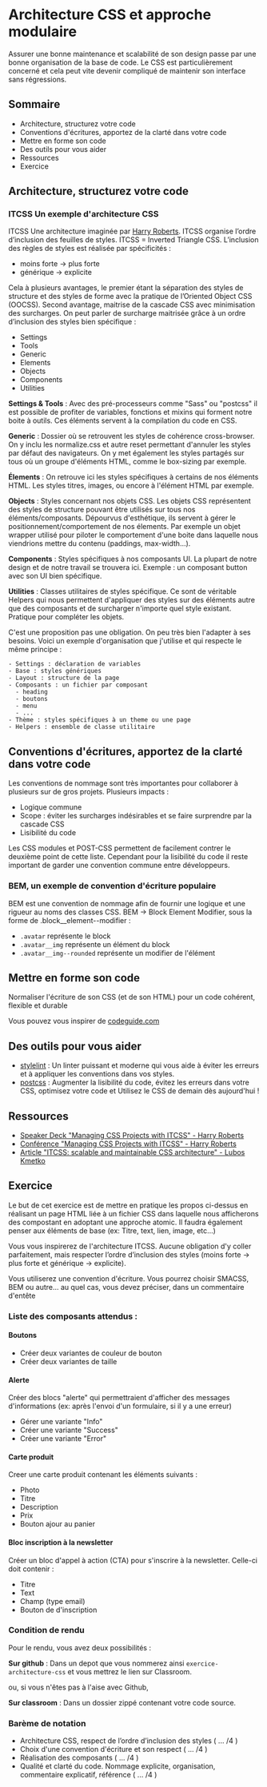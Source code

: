 # Architecture CSS et approche modulaire

Assurer une bonne maintenance et scalabilité de son design passe par une bonne organisation de la base de code. Le CSS est particulièrement concerné et cela peut vite devenir compliqué de maintenir son interface sans régressions.

## Sommaire
  - Architecture, structurez votre code
  - Conventions d'écritures, apportez de la clarté dans votre code
  - Mettre en forme son code
  - Des outils pour vous aider
  - Ressources
  - Exercice

## Architecture, structurez votre code

### ITCSS Un exemple d'architecture CSS

ITCSS Une architecture imaginée par [Harry Roberts](https://csswizardry.com/). ITCSS organise l’ordre d’inclusion des feuilles de styles. ITCSS = Inverted Triangle CSS. L’inclusion des règles de styles est réalisée par spécificités :

  - moins forte -> plus forte
  - générique -> explicite

Cela à plusieurs avantages, le premier étant la séparation des styles de structure et des styles de forme avec la pratique de l’Oriented Object CSS (OOCSS). Second avantage, maitrise de la cascade CSS avec minimisation des surcharges. On peut parler de surcharge maitrisée grâce à un ordre d’inclusion des styles bien spécifique :

  - Settings
  - Tools
  - Generic
  - Elements
  - Objects
  - Components
  - Utilities

**Settings & Tools** :
Avec des pré-processeurs comme "Sass" ou "postcss" il est possible de profiter de variables, fonctions et mixins qui forment notre boite à outils. Ces éléments servent à la compilation du code en CSS.

**Generic** :
Dossier où se retrouvent les styles de cohérence cross-browser. On y inclu les normalize.css et autre reset permettant d'annuler les styles par défaut des navigateurs. On y met également les styles partagés sur tous où un groupe d'éléments HTML, comme le box-sizing par exemple.

**Élements** :
On retrouve ici les styles spécifiques à certains de nos éléments HTML. Les styles titres, images, ou encore à l'élément HTML par exemple.

**Objects** :
Styles concernant nos objets CSS. Les objets CSS représentent des styles de structure pouvant être utilisés sur tous nos éléments/composants. Dépourvus d'esthétique, ils servent à gérer le positionnement/comportement de nos élements. Par exemple un objet wrapper utilisé pour piloter le comportement d'une boite dans laquelle nous viendrions mettre du contenu (paddings, max-width…).

**Components** :
Styles spécifiques à nos composants UI. La plupart de notre design et de notre travail se trouvera ici. Exemple : un composant button avec son UI bien spécifique.

**Utilities** :
Classes utilitaires de styles spécifique. Ce sont de véritable Helpers qui nous permettent d'appliquer des styles sur des éléments autre que des composants et de surcharger n'importe quel style existant. Pratique pour compléter les objets.

C'est une proposition pas une obligation. On peu très bien l'adapter à ses besoins. Voici un exemple d'organisation que j'utilise et qui respecte le même principe :

```
- Settings : déclaration de variables
- Base : styles génériques
- Layout : structure de la page
- Composants : un fichier par composant
  - heading
  - boutons
  - menu
  - ...
- Thème : styles spécifiques à un theme ou une page
- Helpers : ensemble de classe utilitaire
```

## Conventions d'écritures, apportez de la clarté dans votre code

Les conventions de nommage sont très importantes pour collaborer à plusieurs sur de gros projets. Plusieurs impacts :

  - Logique commune
  - Scope : éviter les surcharges indésirables et se faire surprendre par la cascade CSS
  - Lisibilité du code

Les CSS modules et POST-CSS permettent de facilement contrer le deuxième point de cette liste. Cependant pour la lisibilité du code il reste important de garder une convention commune entre développeurs.

### BEM, un exemple de convention d'écriture populaire

BEM est une convention de nommage afin de fournir une logique et une rigueur au noms des classes CSS. BEM -> Block Element Modifier, sous la forme de .block__element--modifier :

  - `.avatar` représente le block
  - `.avatar__img` représente un élément du block
  - `.avatar__img--rounded` représente un modifier de l'élément


## Mettre en forme son code

Normaliser l'écriture de son CSS (et de son HTML) pour un code cohérent, flexible et durable

Vous pouvez vous inspirer de [codeguide.com](https://codeguide.co/)

## Des outils pour vous aider

  - [stylelint](https://stylelint.io) : Un linter puissant et moderne qui vous aide à éviter les erreurs et à appliquer les conventions dans vos styles.
  - [postcss](https://postcss.org) : Augmenter la lisibilité du code, évitez les erreurs dans votre CSS, optimisez votre code et Utilisez le CSS de demain dès aujourd'hui !

## Ressources

  - [Speaker Deck "Managing CSS Projects with ITCSS" - Harry Roberts](https://speakerdeck.com/dafed/managing-css-projects-with-itcss)
  - [Conférence "Managing CSS Projects with ITCSS" - Harry Roberts](https://www.youtube.com/watch?v=1OKZOV-iLj4&t)
  - [Article "ITCSS: scalable and maintainable CSS architecture" - Lubos Kmetko](https://www.xfive.co/blog/itcss-scalable-maintainable-css-architecture/)

## Exercice

Le but de cet exercice est de mettre en pratique les propos ci-dessus en réalisant un page HTML liée à un fichier CSS dans laquelle nous afficherons des compostant en adoptant une approche atomic. Il faudra également penser aux éléments de base (ex: Titre, text, lien, image, etc...)

Vous vous inspirerez de l'architecture ITCSS. Aucune obligation d'y coller parfaitement, mais respecter l’ordre d’inclusion des styles (moins forte -> plus forte et générique -> explicite).

Vous utiliserez une convention d'écriture. Vous pourrez choisir SMACSS, BEM ou autre... au quel cas, vous devez préciser, dans un commentaire d'entête

### Liste des composants attendus :

#### Boutons

  - Créer deux variantes de couleur de bouton
  - Créer deux variantes de taille

#### Alerte

Créer des blocs "alerte" qui permettraient d'afficher des messages d'informations (ex: après l'envoi d'un formulaire, si il y a une erreur)

  - Gérer une variante "Info"
  - Créer une variante "Success"
  - Créer une variante "Error"

#### Carte produit

Creer une carte produit contenant les éléments suivants :

  - Photo
  - Titre
  - Description
  - Prix
  - Bouton ajour au panier

#### Bloc inscription à la newsletter

Créer un bloc d'appel à action (CTA) pour s'inscrire à la newsletter. Celle-ci doit contenir :

  - Titre
  - Text
  - Champ (type email)
  - Bouton de d'inscription

### Condition de rendu

Pour le rendu, vous avez deux possibilités :

**Sur github** : Dans un depot que vous nommerez ainsi `exercice-architecture-css`
et vous mettrez le lien sur Classroom.

ou, si vous n'êtes pas à l'aise avec Github,

**Sur classroom** : Dans un dossier zippé contenant votre code source.

### Barème de notation

 - Architecture CSS, respect de l’ordre d’inclusion des styles ( ... /4 )
 - Choix d'une convention d'écriture et son respect ( ... /4 )
 - Réalisation des composants ( ... /4 )
 - Qualité et clarté du code. Nommage explicite, organisation, commentaire explicatif, référence ( ... /4 )
